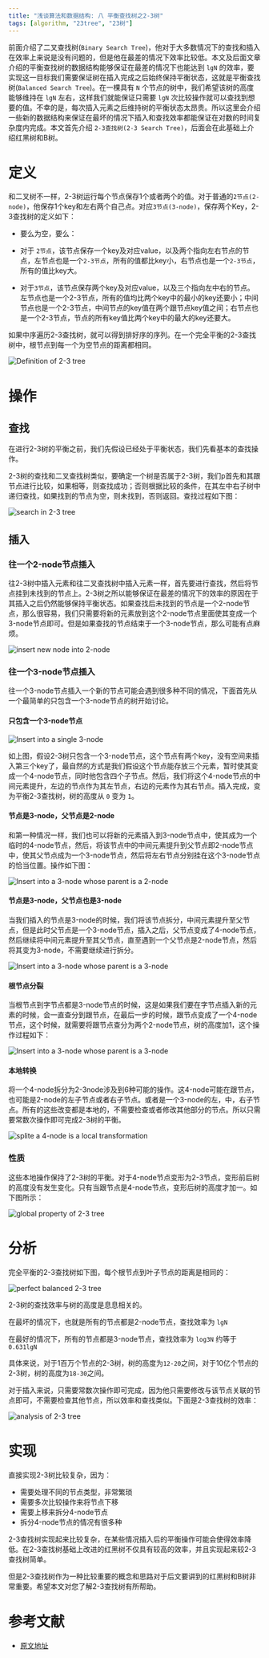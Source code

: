 ```yaml
---
title: "浅谈算法和数据结构: 八 平衡查找树之2-3树"
tags: [algorithm, "23tree", "23树"]
---
```


前面介绍了二叉查找树(`Binary Search Tree`)，他对于大多数情况下的查找和插入在效率上来说是没有问题的，但是他在最差的情况下效率比较低。本文及后面文章介绍的平衡查找树的数据结构能够保证在最差的情况下也能达到 `lgN` 的效率，要实现这一目标我们需要保证树在插入完成之后始终保持平衡状态，这就是平衡查找树(`Balanced Search Tree`)。在一棵具有 `N` 个节点的树中，我们希望该树的高度能够维持在 `lgN` 左右，这样我们就能保证只需要 `lgN` 次比较操作就可以查找到想要的值。不幸的是，每次插入元素之后维持树的平衡状态太昂贵。所以这里会介绍一些新的数据结构来保证在最坏的情况下插入和查找效率都能保证在对数的时间复杂度内完成。本文首先介绍 `2-3查找树(2-3 Search Tree)`，后面会在此基础上介绍红黑树和B树。

# 定义
和二叉树不一样，2-3树运行每个节点保存1个或者两个的值。对于普通的`2节点(2-node)`，他保存1个key和左右两个自己点。对应`3节点(3-node)`，保存两个Key，2-3查找树的定义如下：

- 要么为空，要么：

- 对于 `2节点`，该节点保存一个key及对应value，以及两个指向左右节点的节点，左节点也是一个`2-3节点`，所有的值都比key小，右节点也是一个`2-3节点`，所有的值比key大。

- 对于`3节点`，该节点保存两个key及对应value，以及三个指向左中右的节点。左节点也是一个2-3节点，所有的值均比两个key中的最小的key还要小；中间节点也是一个2-3节点，中间节点的key值在两个跟节点key值之间；右节点也是一个2-3节点，节点的所有key值比两个key中的最大的key还要大。

如果中序遍历2-3查找树，就可以得到排好序的序列。在一个完全平衡的2-3查找树中，根节点到每一个为空节点的距离都相同。

![Definition of 2-3 tree ](/assets/images/2019/0708/23-tree.png)

# 操作
## 查找
在进行2-3树的平衡之前，我们先假设已经处于平衡状态，我们先看基本的查找操作。

2-3树的查找和二叉查找树类似，要确定一个树是否属于2-3树，我们p首先和其跟节点进行比较，如果相等，则查找成功；否则根据比较的条件，在其左中右子树中递归查找，如果找到的节点为空，则未找到，否则返回。查找过程如下图：

![search in 2-3 tree](/assets/images/2019/0708/23-tree-query.png)

## 插入
### 往一个2-node节点插入

往2-3树中插入元素和往二叉查找树中插入元素一样，首先要进行查找，然后将节点挂到未找到的节点上。2-3树之所以能够保证在最差的情况下的效率的原因在于其插入之后仍然能够保持平衡状态。如果查找后未找到的节点是一个2-node节点，那么很容易，我们只需要将新的元素放到这个2-node节点里面使其变成一个3-node节点即可。但是如果查找的节点结束于一个3-node节点，那么可能有点麻烦。

![insert new node into 2-node](/assets/images/2019/0708/23-tree-insert2.png)

### 往一个3-node节点插入

往一个3-node节点插入一个新的节点可能会遇到很多种不同的情况，下面首先从一个最简单的只包含一个3-node节点的树开始讨论。

#### 只包含一个3-node节点

![Insert into a single 3-node](/assets/images/2019/0708/23-tree-insert3.png)


如上图，假设2-3树只包含一个3-node节点，这个节点有两个key，没有空间来插入第三个key了，最自然的方式是我们假设这个节点能存放三个元素，暂时使其变成一个4-node节点，同时他包含四个子节点。然后，我们将这个4-node节点的中间元素提升，左边的节点作为其左节点，右边的元素作为其右节点。插入完成，变为平衡2-3查找树，树的高度从 `0` 变为 `1`。

#### 节点是3-node，父节点是2-node

和第一种情况一样，我们也可以将新的元素插入到3-node节点中，使其成为一个临时的4-node节点，然后，将该节点中的中间元素提升到父节点即2-node节点中，使其父节点成为一个3-node节点，然后将左右节点分别挂在这个3-node节点的恰当位置。操作如下图：

![Insert into a 3-node whose parent is a 2-node](/assets/images/2019/0708/23-tree-insert3-p2.png)

#### 节点是3-node，父节点也是3-node

当我们插入的节点是3-node的时候，我们将该节点拆分，中间元素提升至父节点，但是此时父节点是一个3-node节点，插入之后，父节点变成了4-node节点，然后继续将中间元素提升至其父节点，直至遇到一个父节点是2-node节点，然后将其变为3-node，不需要继续进行拆分。

![Insert into a 3-node whose parent is a 3-node](/assets/images/2019/0708/23-tree-insert3-p3.png)


#### 根节点分裂

当根节点到字节点都是3-node节点的时候，这是如果我们要在字节点插入新的元素的时候，会一直查分到跟节点，在最后一步的时候，跟节点变成了一个4-node节点，这个时候，就需要将跟节点查分为两个2-node节点，树的高度加1，这个操作过程如下：

![Insert into a 3-node whose parent is a 3-node](/assets/images/2019/0708/23-tree-insert3-root3.png)

#### 本地转换

将一个4-node拆分为2-3node涉及到6种可能的操作。这4-node可能在跟节点，也可能是2-node的左子节点或者右子节点。或者是一个3-node的左，中，右子节点。所有的这些改变都是本地的，不需要检查或者修改其他部分的节点。所以只需要常数次操作即可完成2-3树的平衡。

![splite a 4-node is a local transformation](/assets/images/2019/0708/23-tree-split4.png)

### 性质

这些本地操作保持了2-3树的平衡。对于4-node节点变形为2-3节点，变形前后树的高度没有发生变化。只有当跟节点是4-node节点，变形后树的高度才加一。如下图所示：

![global property of 2-3 tree](/assets/images/2019/0708/23-tree-balance.png)

# 分析
完全平衡的2-3查找树如下图，每个根节点到叶子节点的距离是相同的：

![perfect balanced 2-3 tree](/assets/images/2019/0708/23-tree-complete.png)

2-3树的查找效率与树的高度是息息相关的。

在最坏的情况下，也就是所有的节点都是2-node节点，查找效率为 `lgN`

在最好的情况下，所有的节点都是3-node节点，查找效率为 `log3N` 约等于 `0.631lgN`

具体来说，对于1百万个节点的2-3树，树的高度为`12-20`之间，对于10亿个节点的2-3树，树的高度为`18-30`之间。

对于插入来说，只需要常数次操作即可完成，因为他只需要修改与该节点关联的节点即可，不需要检查其他节点，所以效率和查找类似。下面是2-3查找树的效率：

![analysis of 2-3 tree](/assets/images/2019/0708/23-tree-complexity.png)

# 实现
直接实现2-3树比较复杂，因为：

- 需要处理不同的节点类型，非常繁琐
- 需要多次比较操作来将节点下移
- 需要上移来拆分4-node节点
- 拆分4-node节点的情况有很多种

2-3查找树实现起来比较复杂，在某些情况插入后的平衡操作可能会使得效率降低。在2-3查找树基础上改进的红黑树不仅具有较高的效率，并且实现起来较2-3查找树简单。

但是2-3查找树作为一种比较重要的概念和思路对于后文要讲到的红黑树和B树非常重要。希望本文对您了解2-3查找树有所帮助。

# 参考文献

- [原文地址](https://www.cnblogs.com/yangecnu/p/Introduce-2-3-Search-Tree.html)
